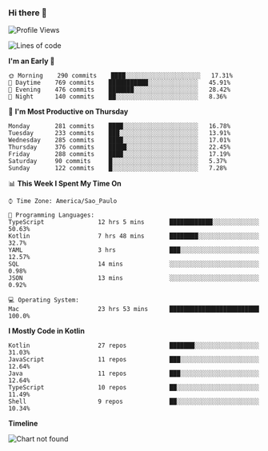 ### Hi there 👋

<!--
**fernandonogueira/fernandonogueira** is a ✨ _special_ ✨ repository because its `README.md` (this file) appears on your GitHub profile.

Here are some ideas to get you started:

- 🔭 I’m currently working on ...
- 🌱 I’m currently learning ...
- 👯 I’m looking to collaborate on ...
- 🤔 I’m looking for help with ...
- 💬 Ask me about ...
- 📫 How to reach me: ...
- 😄 Pronouns: ...
- ⚡ Fun fact: ...
-->

<!--START_SECTION:waka-->
![Profile Views](http://img.shields.io/badge/Profile%20Views-0-blue)

![Lines of code](https://img.shields.io/badge/From%20Hello%20World%20I%27ve%20Written-591585%20lines%20of%20code-blue)

**I'm an Early 🐤** 

```text
🌞 Morning    290 commits    ████░░░░░░░░░░░░░░░░░░░░░   17.31% 
🌆 Daytime    769 commits    ███████████░░░░░░░░░░░░░░   45.91% 
🌃 Evening    476 commits    ███████░░░░░░░░░░░░░░░░░░   28.42% 
🌙 Night      140 commits    ██░░░░░░░░░░░░░░░░░░░░░░░   8.36%

```
📅 **I'm Most Productive on Thursday** 

```text
Monday       281 commits    ████░░░░░░░░░░░░░░░░░░░░░   16.78% 
Tuesday      233 commits    ███░░░░░░░░░░░░░░░░░░░░░░   13.91% 
Wednesday    285 commits    ████░░░░░░░░░░░░░░░░░░░░░   17.01% 
Thursday     376 commits    █████░░░░░░░░░░░░░░░░░░░░   22.45% 
Friday       288 commits    ████░░░░░░░░░░░░░░░░░░░░░   17.19% 
Saturday     90 commits     █░░░░░░░░░░░░░░░░░░░░░░░░   5.37% 
Sunday       122 commits    █░░░░░░░░░░░░░░░░░░░░░░░░   7.28%

```


📊 **This Week I Spent My Time On** 

```text
⌚︎ Time Zone: America/Sao_Paulo

💬 Programming Languages: 
TypeScript               12 hrs 5 mins       ████████████░░░░░░░░░░░░░   50.63% 
Kotlin                   7 hrs 48 mins       ████████░░░░░░░░░░░░░░░░░   32.7% 
YAML                     3 hrs               ███░░░░░░░░░░░░░░░░░░░░░░   12.57% 
SQL                      14 mins             ░░░░░░░░░░░░░░░░░░░░░░░░░   0.98% 
JSON                     13 mins             ░░░░░░░░░░░░░░░░░░░░░░░░░   0.92%

💻 Operating System: 
Mac                      23 hrs 53 mins      █████████████████████████   100.0%

```

**I Mostly Code in Kotlin** 

```text
Kotlin                   27 repos            ███████░░░░░░░░░░░░░░░░░░   31.03% 
JavaScript               11 repos            ███░░░░░░░░░░░░░░░░░░░░░░   12.64% 
Java                     11 repos            ███░░░░░░░░░░░░░░░░░░░░░░   12.64% 
TypeScript               10 repos            ██░░░░░░░░░░░░░░░░░░░░░░░   11.49% 
Shell                    9 repos             ██░░░░░░░░░░░░░░░░░░░░░░░   10.34%

```


**Timeline**

![Chart not found](https://raw.githubusercontent.com/fernandonogueira/fernandonogueira/master/charts/bar_graph.png) 


<!--END_SECTION:waka-->
